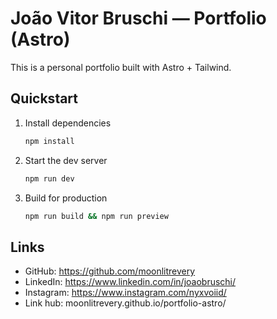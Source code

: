 # João Vitor Bruschi — Portfolio (Astro)

This is a personal portfolio built with Astro + Tailwind.

## Quickstart

1. Install dependencies
   ```bash
   npm install
   ```
2. Start the dev server
   ```bash
   npm run dev
   ```
3. Build for production
   ```bash
   npm run build && npm run preview
   ```

## Links
- GitHub: https://github.com/moonlitrevery
- LinkedIn: https://www.linkedin.com/in/joaobruschi/
- Instagram: https://www.instagram.com/nyxvoiid/
- Link hub: moonlitrevery.github.io/portfolio-astro/
